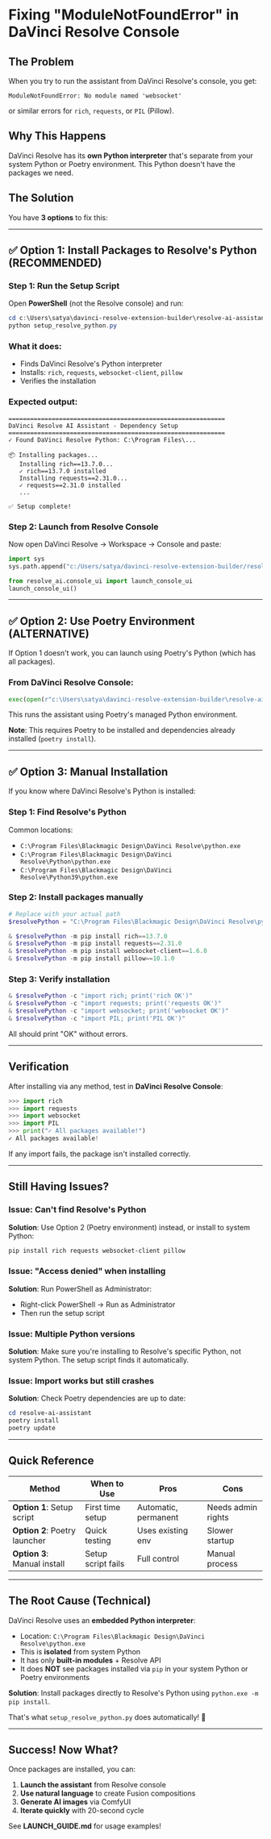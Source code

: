 # Fixing "ModuleNotFoundError" in DaVinci Resolve Console

## The Problem

When you try to run the assistant from DaVinci Resolve's console, you get:

```
ModuleNotFoundError: No module named 'websocket'
```

or similar errors for `rich`, `requests`, or `PIL` (Pillow).

## Why This Happens

DaVinci Resolve has its **own Python interpreter** that's separate from your system Python or Poetry environment. This Python doesn't have the packages we need.

## The Solution

You have **3 options** to fix this:

---

## ✅ Option 1: Install Packages to Resolve's Python (RECOMMENDED)

### Step 1: Run the Setup Script

Open **PowerShell** (not the Resolve console) and run:

```powershell
cd c:\Users\satya\davinci-resolve-extension-builder\resolve-ai-assistant
python setup_resolve_python.py
```

### What it does:
- Finds DaVinci Resolve's Python interpreter
- Installs: `rich`, `requests`, `websocket-client`, `pillow`
- Verifies the installation

### Expected output:
```
============================================================
DaVinci Resolve AI Assistant - Dependency Setup
============================================================
✓ Found DaVinci Resolve Python: C:\Program Files\...

📦 Installing packages...
   Installing rich==13.7.0...
   ✓ rich==13.7.0 installed
   Installing requests==2.31.0...
   ✓ requests==2.31.0 installed
   ...

✅ Setup complete!
```

### Step 2: Launch from Resolve Console

Now open DaVinci Resolve → Workspace → Console and paste:

```python
import sys
sys.path.append("c:/Users/satya/davinci-resolve-extension-builder/resolve-ai-assistant/src")

from resolve_ai.console_ui import launch_console_ui
launch_console_ui()
```

---

## ✅ Option 2: Use Poetry Environment (ALTERNATIVE)

If Option 1 doesn't work, you can launch using Poetry's Python (which has all packages).

### From DaVinci Resolve Console:

```python
exec(open(r"c:\Users\satya\davinci-resolve-extension-builder\resolve-ai-assistant\launch_with_poetry.py").read())
```

This runs the assistant using Poetry's managed Python environment.

**Note**: This requires Poetry to be installed and dependencies already installed (`poetry install`).

---

## ✅ Option 3: Manual Installation

If you know where DaVinci Resolve's Python is installed:

### Step 1: Find Resolve's Python

Common locations:
- `C:\Program Files\Blackmagic Design\DaVinci Resolve\python.exe`
- `C:\Program Files\Blackmagic Design\DaVinci Resolve\Python\python.exe`
- `C:\Program Files\Blackmagic Design\DaVinci Resolve\Python39\python.exe`

### Step 2: Install packages manually

```powershell
# Replace with your actual path
$resolvePython = "C:\Program Files\Blackmagic Design\DaVinci Resolve\python.exe"

& $resolvePython -m pip install rich==13.7.0
& $resolvePython -m pip install requests==2.31.0
& $resolvePython -m pip install websocket-client==1.6.0
& $resolvePython -m pip install pillow==10.1.0
```

### Step 3: Verify installation

```powershell
& $resolvePython -c "import rich; print('rich OK')"
& $resolvePython -c "import requests; print('requests OK')"
& $resolvePython -c "import websocket; print('websocket OK')"
& $resolvePython -c "import PIL; print('PIL OK')"
```

All should print "OK" without errors.

---

## Verification

After installing via any method, test in **DaVinci Resolve Console**:

```python
>>> import rich
>>> import requests
>>> import websocket
>>> import PIL
>>> print("✓ All packages available!")
✓ All packages available!
```

If any import fails, the package isn't installed correctly.

---

## Still Having Issues?

### Issue: Can't find Resolve's Python

**Solution**: Use Option 2 (Poetry environment) instead, or install to system Python:
```powershell
pip install rich requests websocket-client pillow
```

### Issue: "Access denied" when installing

**Solution**: Run PowerShell as Administrator:
- Right-click PowerShell → Run as Administrator
- Then run the setup script

### Issue: Multiple Python versions

**Solution**: Make sure you're installing to Resolve's specific Python, not system Python. The setup script finds it automatically.

### Issue: Import works but still crashes

**Solution**: Check Poetry dependencies are up to date:
```powershell
cd resolve-ai-assistant
poetry install
poetry update
```

---

## Quick Reference

| Method | When to Use | Pros | Cons |
|--------|-------------|------|------|
| **Option 1**: Setup script | First time setup | Automatic, permanent | Needs admin rights |
| **Option 2**: Poetry launcher | Quick testing | Uses existing env | Slower startup |
| **Option 3**: Manual install | Setup script fails | Full control | Manual process |

---

## The Root Cause (Technical)

DaVinci Resolve uses an **embedded Python interpreter**:
- Location: `C:\Program Files\Blackmagic Design\DaVinci Resolve\python.exe`
- This is **isolated** from system Python
- It has only **built-in modules** + Resolve API
- It does **NOT** see packages installed via `pip` in your system Python or Poetry environments

**Solution**: Install packages directly to Resolve's Python using `python.exe -m pip install`.

That's what `setup_resolve_python.py` does automatically! 🚀

---

## Success! Now What?

Once packages are installed, you can:

1. **Launch the assistant** from Resolve console
2. **Use natural language** to create Fusion compositions
3. **Generate AI images** via ComfyUI
4. **Iterate quickly** with 20-second cycle

See **LAUNCH_GUIDE.md** for usage examples!
